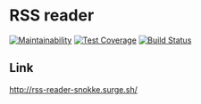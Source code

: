 # RSS reader

[![Maintainability](https://api.codeclimate.com/v1/badges/3b23df43202138732d83/maintainability)](https://codeclimate.com/github/Snokke/frontend-project-lvl3/maintainability)
[![Test Coverage](https://api.codeclimate.com/v1/badges/3b23df43202138732d83/test_coverage)](https://codeclimate.com/github/Snokke/frontend-project-lvl3/test_coverage)
[![Build Status](https://travis-ci.org/Snokke/frontend-project-lvl3.svg?branch=master)](https://travis-ci.org/Snokke/frontend-project-lvl3)

## Link

http://rss-reader-snokke.surge.sh/